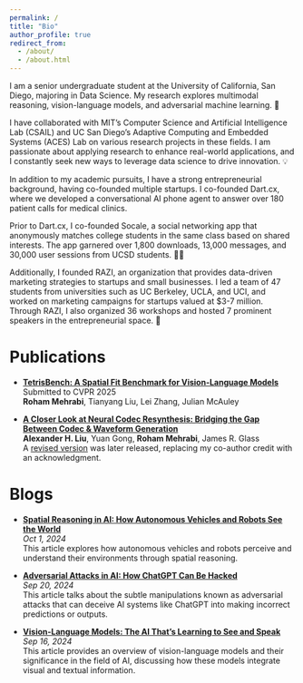 ```yaml
---
permalink: /
title: "Bio"
author_profile: true
redirect_from: 
  - /about/
  - /about.html
---
```


I am a senior undergraduate student at the University of California, San Diego, majoring in Data Science. My research explores multimodal reasoning, vision-language models, and adversarial machine learning. 🤖

I have collaborated with MIT’s Computer Science and Artificial Intelligence Lab (CSAIL) and UC San Diego’s Adaptive Computing and Embedded Systems (ACES) Lab on various research projects in these fields. I am passionate about applying research to enhance real-world applications, and I constantly seek new ways to leverage data science to drive innovation. 💡

In addition to my academic pursuits, I have a strong entrepreneurial background, having co-founded multiple startups. I co-founded Dart.cx, where we developed a conversational AI phone agent to answer over 180 patient calls for medical clinics. 

Prior to Dart.cx, I co-founded Socale, a social networking app that anonymously matches college students in the same class based on shared interests. The app garnered over 1,800 downloads, 13,000 messages, and 30,000 user sessions from UCSD students. 📱🚀

Additionally, I founded RAZI, an organization that provides data-driven marketing strategies to startups and small businesses. I led a team of 47 students from universities such as UC Berkeley, UCLA, and UCI, and worked on marketing campaigns for startups valued at $3-7 million. Through RAZI, I also organized 36 workshops and hosted 7 prominent speakers in the entrepreneurial space. 🎯



Publications
======
- **[TetrisBench: A Spatial Fit Benchmark for Vision-Language Models](https://rxhxm.github.io/TetrisBench/)**  
  Submitted to CVPR 2025  
  **Roham Mehrabi**, Tianyang Liu, Lei Zhang, Julian McAuley

- **[A Closer Look at Neural Codec Resynthesis: Bridging the Gap Between Codec & Waveform Generation](https://drive.google.com/file/d/1w74EMjgXiQyzofJ_YxM5THqzTGZX2HkU/view?usp=sharing)**  
  **Alexander H. Liu**, Yuan Gong, **Roham Mehrabi**, James R. Glass  
  A [revised version](https://arxiv.org/abs/2410.22448) was later released, replacing my co-author credit with an acknowledgment.


Blogs
======
- **[Spatial Reasoning in AI: How Autonomous Vehicles and Robots See the World](https://medium.com/@roham.meh/spatial-reasoning-in-ai-how-autonomous-vehicles-and-robots-see-the-world-4ca37e12df4c?source=user_profile_page---------0-------------ecacea291355---------------)**  
  *Oct 1, 2024*  
  This article explores how autonomous vehicles and robots perceive and understand their environments through spatial reasoning.

- **[Adversarial Attacks in AI: How ChatGPT Can Be Hacked](https://medium.com/@roham.meh/adversarial-attacks-in-ai-how-chatgpt-can-be-hacked-2f605e000342?source=user_profile_page---------1-------------ecacea291355---------------)**  
  *Sep 20, 2024*  
  This article talks about the subtle manipulations known as adversarial attacks that can deceive AI systems like ChatGPT into making incorrect predictions or outputs.

- **[Vision-Language Models: The AI That’s Learning to See and Speak](https://medium.com/@roham.meh/what-are-vision-language-models-vlms-the-ai-thats-learning-to-see-and-speak-f4169f148136?source=user_profile_page---------2-------------ecacea291355---------------)**  
  *Sep 16, 2024*  
  This article provides an overview of vision-language models and their significance in the field of AI, discussing how these models integrate visual and textual information.



